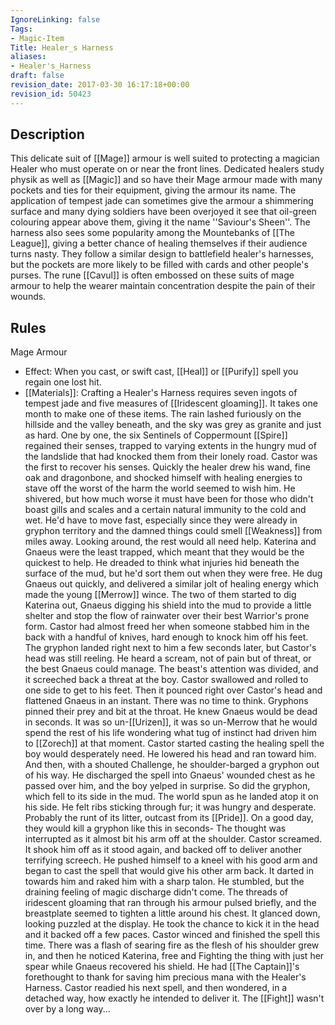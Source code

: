 ```yaml
---
IgnoreLinking: false
Tags:
- Magic-Item
Title: Healer_s Harness
aliases:
- Healer's_Harness
draft: false
revision_date: 2017-03-30 16:17:18+00:00
revision_id: 50423
---
```


## Description
This delicate suit of [[Mage]] armour is well suited to protecting a magician Healer who must operate on or near the front lines. Dedicated healers study physik as well as [[Magic]] and so have their Mage armour made with many pockets and ties for their equipment, giving the armour its name. The application of tempest jade can sometimes give the armour a shimmering surface and many dying soldiers have been overjoyed it see that oil-green colouring appear above them, giving it the name ''Saviour's Sheen''. The harness also sees some popularity among the Mountebanks of [[The League]], giving a better chance of healing themselves if their audience turns nasty. They follow a similar design to battlefield healer's harnesses, but the pockets are more likely to be filled with cards and other people's purses. 
The rune [[Cavul]] is often embossed on these suits of mage armour to help the wearer maintain concentration despite the pain of their wounds. 
## Rules
Mage Armour
* Effect: When you cast, or swift cast, [[Heal]] or [[Purify]] spell you regain one lost hit.
* [[Materials]]: Crafting a Healer's Harness requires seven ingots of tempest jade and five measures of [[Iridescent gloaming]]. It takes one month to make one of these items.
The rain lashed furiously on the hillside and the valley beneath, and the sky was grey as granite and just as hard. One by one, the six Sentinels of Coppermount [[Spire]] regained their senses, trapped to varying extents in the hungry mud of the landslide that had knocked them from their lonely road.
Castor was the first to recover his senses. Quickly the healer drew his wand, fine oak and dragonbone, and shocked himself with healing energies to stave off the worst of the harm the world seemed to wish him. He shivered, but how much worse it must have been for those who didn't boast gills and scales and a certain natural immunity to the cold and wet. He'd have to move fast, especially since they were already in gryphon territory and the damned things could smell [[Weakness]] from miles away.
Looking around, the rest would all need help. Katerina and Gnaeus were the least trapped, which meant that they would be the quickest to help. He dreaded to think what injuries hid beneath the surface of the mud, but he'd sort them out when they were free.
He dug Gnaeus out quickly, and delivered a similar jolt of healing energy which made the young [[Merrow]] wince. The two of them started to dig Katerina out, Gnaeus digging his shield into the mud to provide a little shelter and stop the flow of rainwater over their best Warrior's prone form.
Castor had almost freed her when someone stabbed him in the back with a handful of knives, hard enough to knock him off his feet. The gryphon landed right next to him a few seconds later, but Castor's head was still reeling. He heard a scream, not of pain but of threat, or the best Gnaeus could manage. The beast's attention was divided, and it screeched back a threat at the boy. Castor swallowed and rolled to one side to get to his feet.
Then it pounced right over Castor's head and flattened Gnaeus in an instant.
There was no time to think. Gryphons pinned their prey and bit at the throat. He knew Gnaeus would be dead in seconds.
It was so un-[[Urizen]], it was so un-Merrow that he would spend the rest of his life wondering what tug of instinct had driven him to [[Zorech]] at that moment. Castor started casting the healing spell the boy would desperately need. He lowered his head and ran toward him. And then, with a shouted Challenge, he shoulder-barged a gryphon out of his way.
He discharged the spell into Gnaeus' wounded chest as he passed over him, and the boy yelped in surprise. So did the gryphon, which fell to its side in the mud. The world spun as he landed atop it on his side. He felt ribs sticking through fur; it was hungry and desperate. Probably the runt of its litter, outcast from its [[Pride]]. On a good day, they would kill a gryphon like this in seconds-
The thought was interrupted as it almost bit his arm off at the shoulder. Castor screamed. It shook him off as it stood again, and backed off to deliver another terrifying screech. He pushed himself to a kneel with his good arm and began to cast the spell that would give his other arm back.
It darted in towards him and raked him with a sharp talon. He stumbled, but the draining feeling of magic discharge didn't come. The threads of iridescent gloaming that ran through his armour pulsed briefly, and the breastplate seemed to tighten a little around his chest. It glanced down, looking puzzled at the display. He took the chance to kick it in the head and it backed off a few paces.
Castor winced and finished the spell this time. There was a flash of searing fire as the flesh of his shoulder grew in, and then he noticed Katerina, free and Fighting the thing with just her spear while Gnaeus recovered his shield. He had [[The Captain]]'s forethought to thank for saving him precious mana with the Healer's Harness. Castor readied his next spell, and then wondered, in a detached way, how exactly he intended to deliver it.
The [[Fight]] wasn't over by a long way...